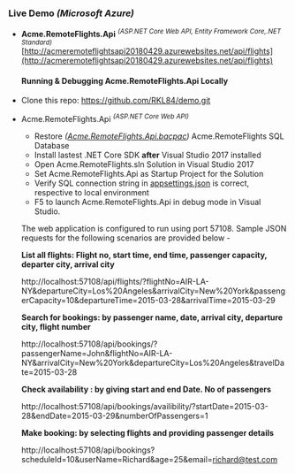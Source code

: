 ### Live Demo _(Microsoft Azure)_ ###

* **Acme.RemoteFlights.Api** <sup>_(ASP.NET Core Web API, Entity Framework Core,.NET Standard)</sup>_  
  [http://acmeremoteflightsapi20180429.azurewebsites.net/api/flights](http://acmeremoteflightsapi20180429.azurewebsites.net/api/flights)
  
  #### Running & Debugging Acme.RemoteFlights.Api Locally ####
* Clone this repo: https://github.com/RKL84/demo.git 
* Acme.RemoteFlights.Api *<sup>(ASP.NET Core Web API)</sup>*
  * Restore *([Acme.RemoteFlights.Api.bacpac](https://github.com/RKL84/demo/blob/master/Acme.RemoteFlights.Database/sql))* Acme.RemoteFlights SQL Database
  * Install lastest .NET Core SDK **after** Visual Studio 2017 installed
  * Open Acme.RemoteFlights.sln Solution in Visual Studio 2017
  * Set Acme.RemoteFlights.Api as Startup Project for the Solution
  * Verify SQL connection string in [appsettings.json](https://github.com/RKL84/demo/blob/master/Acme.RemoteFlights.Api/appsettings.Development.json#L16) is correct, respective to local environment
  * F5 to launch Acme.RemoteFlights.Api in debug mode in Visual Studio. 
  
  The web application is configured to run using port 57108.
  Sample JSON requests for the following scenarios are provided below -  
  
   **List all flights: Flight no, start time, end time, passenger capacity, departer city, arrival city** 
  
  http://localhost:57108/api/flights/?flightNo=AIR-LA-NY&departureCity=Los%20Angeles&arrivalCity=New%20York&passengerCapacity=10&departureTime=2015-03-28&arrivalTime=2015-03-29
 
  **Search for bookings:  by passenger name, date, arrival city, departure city, flight number** 
   
  http://localhost:57108/api/bookings/?passengerName=John&flightNo=AIR-LA-NY&arrivalCity=New%20York&departureCity=Los%20Angeles&travelDate=2015-03-28
  
  **Check availability : by giving start and end Date. No of passengers** 
  
  http://localhost:57108/api/bookings/availibility/?startDate=2015-03-28&endDate=2015-03-29&numberOfPassengers=1
 
  **Make booking: by selecting flights and providing passenger details** 
  
  http://localhost:57108/api/bookings?scheduleId=10&userName=Richard&age=25&email=richard@test.com




